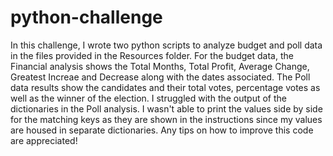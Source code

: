 # python-challenge
In this challenge, I wrote two python scripts to analyze budget and poll data in the files provided in the Resources folder. For the budget data, the Financial analysis shows the Total Months, Total Profit, Average Change, Greatest Increae and Decrease along with the dates associated. The Poll data results show the candidates and their total votes, percentage votes as well as the winner of the election. I struggled with the output of the dictionaries in the Poll analysis. I wasn't able to print the values side by side for the matching keys as they are shown in the instructions since my values are housed in separate dictionaries. Any tips on how to improve this code are appreciated! 
